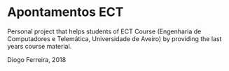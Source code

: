 # Apontamentos ECT

Personal project that helps students of ECT Course (Engenharia de Computadores e Telemática, Universidade de Aveiro) by providing the last years course material.

Diogo Ferreira, 2018
